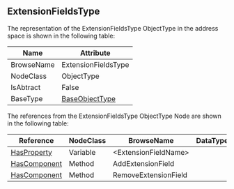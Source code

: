 <!-- objecttype -->
## ExtensionFieldsType
The representation of the ExtensionFieldsType ObjectType in the address space is shown in the following table:  

|Name|Attribute|
|---|---|
|BrowseName|ExtensionFieldsType|
|NodeClass|ObjectType|
|IsAbtract|False|
|BaseType|[BaseObjectType](../../../Part5/ObjectTypes/BaseObjectType/readme.md)|

The references from the ExtensionFieldsType ObjectType Node are shown in the following table:  

|Reference|NodeClass|BrowseName|DataType|TypeDefinition|ModellingRule|
|---|---|---|---|---|---|
|[HasProperty](../../../Part3/ReferenceTypes/HasProperty/readme.md)|Variable|&lt;ExtensionFieldName&gt;||[PropertyType](../../Part5/VariableTypes/PropertyType/readme.md)|[OptionalPlaceholder](../../Objects/OptionalPlaceholder/readme.md)|
|[HasComponent](../../../Part3/ReferenceTypes/HasComponent/readme.md)|Method|AddExtensionField|||[Mandatory](../../Objects/Mandatory/readme.md)|
|[HasComponent](../../../Part3/ReferenceTypes/HasComponent/readme.md)|Method|RemoveExtensionField|||[Mandatory](../../Objects/Mandatory/readme.md)|

